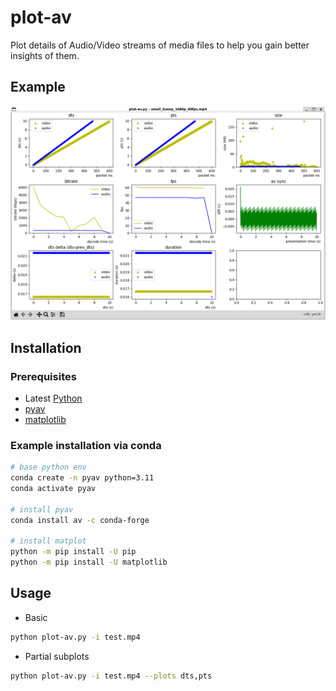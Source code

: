 # plot-av
Plot details of Audio/Video streams of media files to help you gain better insights of them.      

## Example

![](docs/images/plot-av.png)


## Installation 

### Prerequisites
- Latest [Python](https://www.python.org/downloads/)
- [pyav](https://pyav.org/docs/stable/)
- [matplotlib](https://matplotlib.org/)

### Example installation via conda

```bash
# base python env
conda create -n pyav python=3.11
conda activate pyav

# install pyav
conda install av -c conda-forge

# install matplot 
python -m pip install -U pip
python -m pip install -U matplotlib
```

## Usage

- Basic 

```bash
python plot-av.py -i test.mp4
```

- Partial subplots

```bash
python plot-av.py -i test.mp4 --plots dts,pts
```
